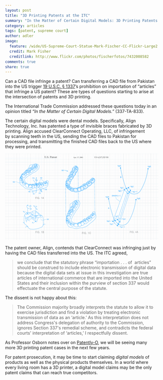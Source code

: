```yaml
---
layout: post
title: "3D Printing Patents at the ITC"
summary: "In the Matter of Certain Digital Models: 3D Printing Patents at the ITC."
category: articles
tags: [patent, supreme court]
author: adler
image:
  feature: /wide/US-Supreme-Court-Statue-Mark-Fischer-CC-Flickr-Large2.jpg
  credit: Mark Fisher
  creditlink: http://www.flickr.com/photos/fischerfotos/7432008582
comments: true
share: true
---
```



Can a CAD file infringe a patent? Can transferring a CAD file from Pakistan into the US trigger <a href="http://www.law.cornell.edu/uscode/text/19/1337" target="_blank">19 U.S.C. § 1337</a>’s prohibition on importation of “articles” that infringe a US patent? These are types of questions starting to arise at the intersection of patents and 3D printing. <!--more-->

The International Trade Commission addressed these questions today in an opinion titled *“In the Matter of Certain Digital Models.”* (337-TA-833).

The certain digital models were dental models. Specifically, Align Technology, Inc. has patented a type of invisible braces fabricated by 3D printing. Align accused ClearConnect Operating, LLC, of infringement by scanning teeth in the US, sending the CAD files to Pakistan for processing, and transmitting the finished CAD files back to the US where they were printed.

<img class="big-image" src="/images/patent-drawings/Incrementally-Moving-Teeth-Patent.png" alt="3D Printing Patent for Teeth Alignment" />



The patent owner, Align, contends that ClearConnect was infringing just by having the CAD files transferred into the US. The ITC agreed,

<blockquote>we conclude that the statutory phrase “importation . . . of  articles” should be construed to include electronic transmission of digital data because the digital data sets at issue in this investigation are true articles of international commerce that are imported into the United States and their inclusion within the purview of section 337 would effectuate the central purpose of the statute.</blockquote>

The dissent is not happy about this:

<blockquote>The Commission majority broadly interprets the statute to allow it to exercise jurisdiction and find a violation by treating electronic transmission of data as an ‘article.’ As this interpretation does not address Congress's delegation of authority to the Commission, ignores Section 337's remedial scheme, and contradicts the federal courts' interpretation of ‘articles,’ I respectfully dissent.</blockquote>

As Professor Osborn notes over on <a href="http://patentlyo.com/patent/2014/04/digital-patent-infringement.html" target="_blank">Patently-O</a>, we will be seeing many more 3D printing patent cases in the next few years.

For patent prosecution, it may be time to start claiming <em>digital models</em> of products as well as the physical products themselves. In a world where every living room has a 3D printer, a digital model claims may be the only patent claims that can reach true competitors.